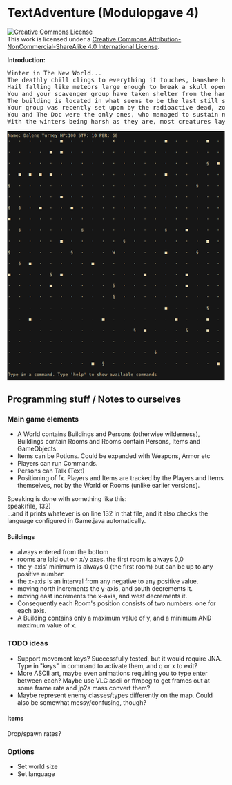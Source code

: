 # TextAdventure (Modulopgave 4)

<a rel="license" href="http://creativecommons.org/licenses/by-nc-sa/4.0/"><img alt="Creative Commons License" style="border-width:0" src="https://i.creativecommons.org/l/by-nc-sa/4.0/88x31.png" /></a><br />This work is licensed under a <a rel="license" href="http://creativecommons.org/licenses/by-nc-sa/4.0/">Creative Commons Attribution-NonCommercial-ShareAlike 4.0 International License</a>.

**Introduction:**

<pre>
Winter in The New World...
The deathly chill clings to everything it touches, banshee howls of wind blows across the rooftops. 
Hail falling like meteors large enough to break a skull open, breaking the few remaining windows left in the townscape.
You and your scavenger group have taken shelter from the harsh nuclear winter storms in a building. 
The building is located in what seems to be the last still standing town you have found across your journey through the wasteland.
Your group was recently set upon by the radioactive dead, zombies and ghouls that roam the barren lands... 
You and The Doc were the only ones, who managed to sustain no damage. You took upon this journey with your group to find useful scrap. 
With the winters being harsh as they are, most creatures lay low in the winter, which gives grave opportunities to scour the land for resources.
</pre>

![Screenshot of the TextAdventure's world map](Images/game_screenshot.png "TextAdventure's world map.")

## Programming stuff / Notes to ourselves

### Main game elements

- A World contains Buildings and Persons (otherwise wilderness), Buildings contain Rooms and Rooms contain Persons, Items and GameObjects.
- Items can be Potions. Could be expanded with Weapons, Armor etc
- Players can run Commands.
- Persons can Talk (Text)
- Positioning of fx. Players and Items are tracked by the Players and Items themselves, not by the World or Rooms (unlike earlier versions).

Speaking is done with something like this:  
speak(file, 132)  
...and it prints whatever is on line 132 in that file, and it also checks the language configured in Game.java automatically.

#### Buildings

- always entered from the bottom
- rooms are laid out on x/y axes. the first room is always 0,0
- the y-axis' minimum is always 0 (the first room) but can be up to any positive number.
- the x-axis is an interval from any negative to any positive value.
- moving north increments the y-axis, and south decrements it.
- moving east increments the x-axis, and west decrements it.
- Consequently each Room's position consists of two numbers: one for each axis.
- A Building contains only a maximum value of y, and a minimum AND maximum value of x.

### TODO ideas

- Support movement keys? Successfully tested, but it would require JNA. Type in "keys" in command to activate them, and q or x to exit?
- More ASCII art, maybe even animations requiring you to type enter between each? Maybe use VLC ascii or ffmpeg to get frames out at some frame rate and jp2a mass convert them?
- Maybe represent enemy classes/types differently on the map. Could also be somewhat messy/confusing, though?

#### Items

Drop/spawn rates?

### Options

- Set world size
- Set language
